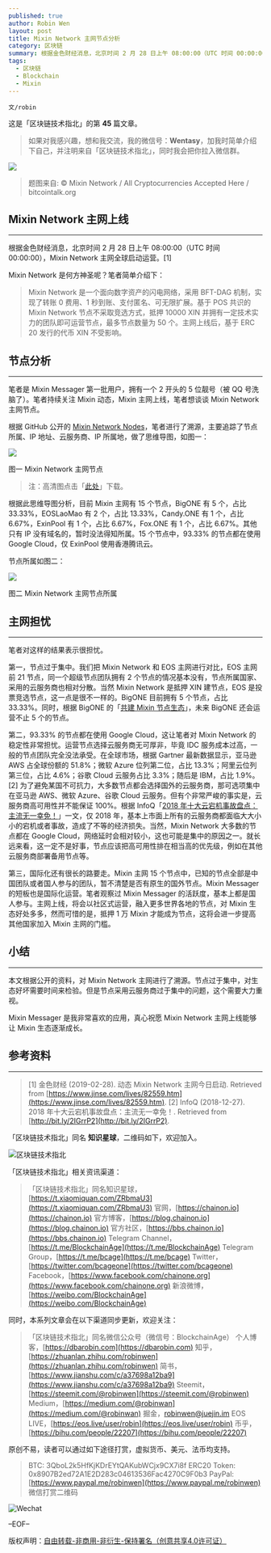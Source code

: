 ```yaml
---
published: true
author: Robin Wen
layout: post
title: Mixin Network 主网节点分析
category: 区块链
summary: 根据金色财经消息，北京时间 2 月 28 日上午 08:00:00（UTC 时间 00:00:00），Mixin Network 主网全球启动运营。本文根据公开的资料，对 Mixin Network 主网进行了溯源。节点过于集中，对生态好坏需要时间来检验。但是节点采用云服务商过于集中的问题，这个需要大力重视。Mixin 是我非常喜欢的应用，真心祝愿 Mixin Network 主网上线能够让 Mixin 生态逐渐成长。
tags:
  - 区块链
  - Blockchain
  - Mixin
---
```


`文/robin`

这是「区块链技术指北」的第 **45** 篇文章。

> 如果对我感兴趣，想和我交流，我的微信号：**Wentasy**，加我时简单介绍下自己，并注明来自「区块链技术指北」，同时我会把你拉入微信群。

![](https://cdn.wenguobing.com/fIWTrII.png)

> 题图来自: © Mixin Network / All Cryptocurrencies Accepted Here / bitcointalk.org

## Mixin Network 主网上线
***

根据金色财经消息，北京时间 2 月 28 日上午 08:00:00（UTC 时间 00:00:00），Mixin Network 主网全球启动运营。[1]

Mixin Network 是何方神圣呢？笔者简单介绍下：

> Mixin Network 是一个面向数字资产的闪电网络，采用 BFT-DAG 机制，实现了转账 0 费用、1 秒到账、支付匿名、可无限扩展。基于 POS 共识的 Mixin Network 节点不采取竞选方式，抵押 10000 XIN 并拥有一定技术实力的团队即可运营节点，最多节点数量为 50 个。主网上线后，基于 ERC 20 发行的代币 XIN 不受影响。

## 节点分析
***

笔者是 Mixin Messager 第一批用户，拥有一个 2 开头的 5 位靓号（被 QQ 号洗脑了）。笔者持续关注 Mixin 动态，Mixin 主网上线，笔者想谈谈 Mixin Network 主网节点。

根据 GitHub 公开的 [Mixin Network Nodes](https://github.com/MixinNetwork/mixin/blob/master/config/nodes.json)，笔者进行了溯源，主要追踪了节点所属、IP 地址、云服务商、IP 所属地，做了思维导图，如图一：

![](https://cdn.wenguobing.com/Fn2bz8O.png)

图一 Mixin Network 主网节点

> 注：高清图点击「[此处](https://raw.githubusercontent.com/dbarobin/dbarobin.github.io/master/images/mixin-network-nodes.png)」下载。

根据此思维导图分析，目前 Mixin 主网有 15 个节点，BigONE 有 5 个，占比 33.33%，EOSLaoMao 有 2 个，占比 13.33%，Candy.ONE 有 1 个，占比 6.67%，ExinPool 有 1 个，占比 6.67%，Fox.ONE 有 1 个，占比 6.67%。其他只有 IP 没有域名的，暂时没法得知所属。15 个节点中，93.33% 的节点都在使用 Google Cloud，仅 ExinPool 使用香港腾讯云。

节点所属如图二：

![](https://cdn.wenguobing.com/whTO9xb.png)

图二 Mixin Network 主网节点所属

## 主网担忧
***

笔者对这样的结果表示很担忧。

第一，节点过于集中。我们把 Mixin Network 和 EOS 主网进行对比，EOS 主网前 21 节点，同一个超级节点团队拥有 2 个节点的情况基本没有，节点所属国家、采用的云服务商也相对分散。当然 Mixin Network 是抵押 XIN 建节点，EOS 是投票竞选节点，这一点是很不一样的。BigONE 目前拥有 5 个节点，占比 33.33%。同时，根据 BigONE 的「[共建 Mixin 节点生态](https://b1.run/mixin)」，未来 BigONE 还会运营不止 5 个的节点。

第二，93.33% 的节点都在使用 Google Cloud，这让笔者对 Mixin Network 的稳定性非常担忧。运营节点选择云服务商无可厚非，毕竟 IDC 服务成本过高，一般的节点团队完全没法承受。在全球市场，根据 Gartner 最新数据显示，亚马逊 AWS 占全球份额的 51.8%；微软 Azure 位列第二位，占比 13.3%；阿里云位列第三位，占比 4.6%；谷歌 Cloud 云服务占比 3.3%；随后是 IBM，占比 1.9%。[2] 为了避免某国不可抗力，大多数节点都会选择国外的云服务商，那可选项集中在亚马逊 AWS、微软 Azure、谷歌 Cloud 云服务。但有个非常严峻的事实是，云服务商高可用性并不能保证 100%。根据 InfoQ「[2018 年十大云宕机事故盘点：主流无一幸免！](https://www.infoq.cn/article/4pSNXHT4PuI4T*L8g1Sk)」一文，仅 2018 年，基本上市面上所有的云服务商都面临大大小小的宕机或者事故，造成了不等的经济损失。当然，Mixin Network 大多数的节点都在 Google Cloud，网络延时会相对较小，这也可能是集中的原因之一。就长远来看，这一定不是好事，节点应该把高可用性排在相当高的优先级，例如在其他云服务商部署备用节点等。

第三，国际化还有很长的路要走。Mixin 主网 15 个节点中，已知的节点全部是中国团队或者国人参与的团队，暂不清楚是否有原生的国外节点。Mixin Messager 的短板也是国际化运营。笔者观察过 Mixin Messager 的活跃度，基本上都是国人参与。主网上线，将会以社区式运营，融入更多世界各地的节点，对 Mixin 生态好处多多，然而可惜的是，抵押 1 万 Mixin 才能成为节点，这将会进一步提高其他国家加入 Mixin 主网的门槛。

## 小结
***

本文根据公开的资料，对 Mixin Network 主网进行了溯源。节点过于集中，对生态好坏需要时间来检验。但是节点采用云服务商过于集中的问题，这个需要大力重视。

Mixin Messager 是我非常喜欢的应用，真心祝愿 Mixin Network 主网上线能够让 Mixin 生态逐渐成长。

## 参考资料
***

> [1] 金色财经 (2019-02-28). 动态 Mixin Network 主网今日启动. Retrieved from [https://www.jinse.com/lives/82559.htm](https://www.jinse.com/lives/82559.htm).
> [2] InfoQ (2018-12-27). 2018 年十大云宕机事故盘点：主流无一幸免！. Retrieved from [http://bit.ly/2IGrrP2](http://bit.ly/2IGrrP2).

「区块链技术指北」同名 **知识星球**，二维码如下，欢迎加入。

![区块链技术指北](https://cdn.wenguobing.com/RBmpxTL.jpg)

「区块链技术指北」相关资讯渠道：

> 「区块链技术指北」同名知识星球，[https://t.xiaomiquan.com/ZRbmaU3](https://t.xiaomiquan.com/ZRbmaU3)
> 官网，[https://chainon.io](https://chainon.io)
> 官方博客，[https://blog.chainon.io](https://blog.chainon.io)
> 官方社区，[https://bbs.chainon.io](https://bbs.chainon.io)
> Telegram Channel，[https://t.me/BlockchainAge](https://t.me/BlockchainAge)
> Telegram Group，[https://t.me/bcage](https://t.me/bcage)
> Twitter，[https://twitter.com/bcageone](https://twitter.com/bcageone)
> Facebook，[https://www.facebook.com/chainone.org](https://www.facebook.com/chainone.org)
> 新浪微博，[https://weibo.com/BlockchainAge](https://weibo.com/BlockchainAge)

同时，本系列文章会在以下渠道同步更新，欢迎关注：

> 「区块链技术指北」同名微信公众号（微信号：BlockchainAge）
> 个人博客，[https://dbarobin.com](https://dbarobin.com)
> 知乎，[https://zhuanlan.zhihu.com/robinwen](https://zhuanlan.zhihu.com/robinwen)
> 简书，[https://www.jianshu.com/c/a37698a12ba9](https://www.jianshu.com/c/a37698a12ba9)
> Steemit，[https://steemit.com/@robinwen](https://steemit.com/@robinwen)
> Medium，[https://medium.com/@robinwan](https://medium.com/@robinwan)
> 掘金，[robinwen@juejin.im](https://juejin.im/user/5673ccae60b2260ee435f89a/posts)
> EOS LIVE，[https://eos.live/user/robin](https://eos.live/user/robin)
> 币乎，[https://bihu.com/people/22207](https://bihu.com/people/22207)

原创不易，读者可以通过如下途径打赏，虚拟货币、美元、法币均支持。

> BTC: 3QboL2k5HfKjKDrEYtQAKubWCjx9CX7i8f
> ERC20 Token: 0x8907B2ed72A1E2D283c04613536Fac4270C9F0b3
> PayPal: [https://www.paypal.me/robinwen](https://www.paypal.me/robinwen)
> 微信打赏二维码

![Wechat](https://cdn.wenguobing.com/SzoNl5b.jpg)

–EOF–

版权声明：[自由转载-非商用-非衍生-保持署名（创意共享4.0许可证）](http://creativecommons.org/licenses/by-nc-nd/4.0/deed.zh)
